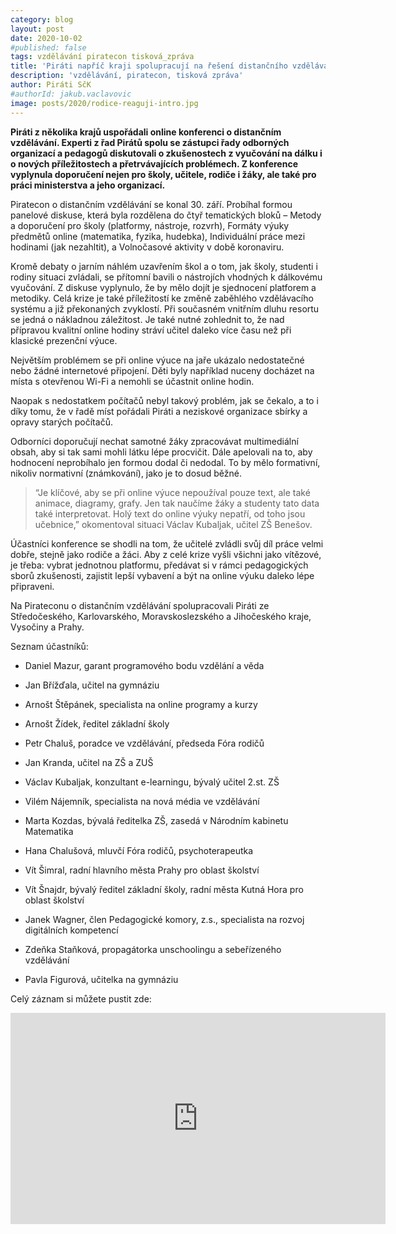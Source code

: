```yaml
---
category: blog
layout: post
date: 2020-10-02
#published: false
tags: vzdělávání piratecon tisková_zpráva
title: 'Piráti napříč kraji spolupracují na řešení distančního vzdělávání'
description: 'vzdělávání, piratecon, tisková zpráva'
author: Piráti SčK
#authorId: jakub.vaclavovic
image: posts/2020/rodice-reaguji-intro.jpg
---
```


**Piráti z několika krajů uspořádali online konferenci o distančním vzdělávání. Experti z řad Pirátů spolu se zástupci řady odborných organizací a pedagogů diskutovali o zkušenostech z vyučování na dálku i o nových příležitostech a přetrvávajících problémech. Z konference vyplynula doporučení nejen pro školy, učitele, rodiče i žáky, ale také pro práci ministerstva a jeho organizací.**

Piratecon o distančním vzdělávání se konal 30. září. Probíhal formou panelové diskuse, která byla rozdělena do čtyř tematických bloků – Metody a doporučení pro školy (platformy, nástroje, rozvrh), Formáty výuky předmětů online (matematika, fyzika, hudebka), Individuální práce mezi hodinami (jak nezahltit), a Volnočasové aktivity v době koronaviru.

Kromě debaty o jarním náhlém uzavřením škol a o tom, jak školy, studenti i rodiny situaci zvládali, se přítomní bavili o nástrojích vhodných k dálkovému vyučování. Z diskuse vyplynulo, že by mělo dojít je sjednocení platforem a metodiky. Celá krize je také příležitostí ke změně zaběhlého vzdělávacího systému a již překonaných zvyklostí. Při současném vnitřním dluhu resortu se jedná o nákladnou záležitost. Je také nutné zohlednit to, že nad přípravou kvalitní online hodiny stráví učitel daleko více času než při klasické prezenční výuce.

Největším problémem se při online výuce na jaře ukázalo nedostatečné nebo žádné internetové připojení. Děti byly například nuceny docházet na místa s otevřenou Wi-Fi a nemohli se účastnit online hodin.

Naopak s nedostatkem počítačů nebyl takový problém, jak se čekalo, a to i díky tomu, že v řadě míst pořádali Piráti a neziskové organizace sbírky a opravy starých počítačů.

Odborníci doporučují nechat samotné žáky zpracovávat multimediální obsah, aby si tak sami mohli látku lépe procvičit. Dále apelovali na to, aby hodnocení neprobíhalo jen formou dodal či nedodal. To by mělo formativní, nikoliv normativní (známkování), jako je to dosud běžné.

> “Je klíčové, aby se při online výuce nepoužíval pouze text, ale také animace, diagramy, grafy. Jen tak naučíme žáky a studenty tato data také interpretovat. Holý text do online výuky nepatří, od toho jsou učebnice,” okomentoval situaci Václav Kubaljak, učitel ZŠ Benešov.

Účastníci konference se shodli na tom, že učitelé zvládli svůj díl práce velmi dobře, stejně jako rodiče a žáci. Aby z celé krize vyšli všichni jako vítězové, je třeba: vybrat jednotnou platformu, předávat si v rámci pedagogických sborů zkušenosti, zajistit lepší vybavení a být na online výuku daleko lépe připraveni.

Na Pirateconu o distančním vzdělávání spolupracovali Piráti ze Středočeského, Karlovarského, Moravskoslezského a Jihočeského kraje, Vysočiny a Prahy.

Seznam účastníků: 

* Daniel Mazur, garant programového bodu vzdělání a věda

* Jan Břížďala, učitel na gymnáziu

* Arnošt Štěpánek, specialista na online programy a kurzy

* Arnošt Žídek, ředitel základní školy

* Petr Chaluš, poradce ve vzdělávání, předseda Fóra rodičů

* Jan Kranda, učitel na ZŠ a ZUŠ

* Václav Kubaljak, konzultant e-learningu, bývalý učitel 2.st. ZŠ

* Vilém Nájemník, specialista na nová média ve vzdělávání

* Marta Kozdas, bývalá ředitelka ZŠ, zasedá v Národním kabinetu Matematika

* Hana Chalušová, mluvčí Fóra rodičů, psychoterapeutka

* Vít Šimral, radní hlavního města Prahy pro oblast školství

* Vít Šnajdr, bývalý ředitel základní školy, radní města Kutná Hora pro oblast školství

* Janek Wagner, člen Pedagogické komory, z.s., specialista na rozvoj digitálních kompetencí

* Zdeňka Staňková, propagátorka unschoolingu a sebeřízeného vzdělávání

* Pavla Figurová, učitelka na gymnáziu

Celý záznam si můžete pustit zde: 

<iframe width="600" height="338" src="https://www.youtube.com/embed/rgEqr7PhGAI" frameborder="0" allow="accelerometer; autoplay; clipboard-write; encrypted-media; gyroscope; picture-in-picture" allowfullscreen></iframe>
